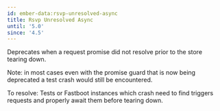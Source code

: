 ```yaml
---
id: ember-data:rsvp-unresolved-async
title: Rsvp Unresolved Async
until: '5.0'
since: '4.5'
---
```


Deprecates when a request promise did not resolve prior to the store tearing down.

Note: in most cases even with the promise guard that is now being deprecated a test crash would still be encountered.

To resolve: Tests or Fastboot instances which crash need to find triggers requests and properly await them before tearing down.
